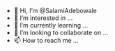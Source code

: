 - 👋 Hi, I’m @SalamiAdebowale
- 👀 I’m interested in ...
- 🌱 I’m currently learning ...
- 💞️ I’m looking to collaborate on ...
- 📫 How to reach me ...

<!---
SalamiAdebowale/SalamiAdebowale is a ✨ special ✨ repository because its `README.md` (this file) appears on your GitHub profile.
You can click the Preview link to take a look at your changes.
--->
